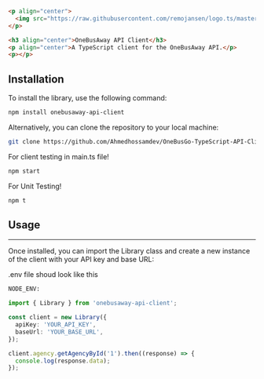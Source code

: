 ```html
<p align="center">
  <img src="https://raw.githubusercontent.com/remojansen/logo.ts/master/ts.png" width="150" />
</p>

<h3 align="center">OneBusAway API Client</h3>
<p align="center">A TypeScript client for the OneBusAway API.</p>
<p></p>
```

## Installation

To install the library, use the following command:

```bash
npm install onebusaway-api-client
```

Alternatively, you can clone the repository to your local machine:

```bash
git clone https://github.com/Ahmedhossamdev/OneBusGo-TypeScript-API-Client.git
```

For client testing in main.ts file!

```bash
npm start
```

For Unit Testing!

```bash
npm t
```

## Usage

---

Once installed, you can import the Library class and create a new instance of the client with your API key and base URL:

.env file shoud look like this

```bash
NODE_ENV:
```

```typescript
import { Library } from 'onebusaway-api-client';

const client = new Library({
  apiKey: 'YOUR_API_KEY',
  baseUrl: 'YOUR_BASE_URL',
});
```

```typescript
client.agency.getAgencyById('1').then((response) => {
  console.log(response.data);
});
```

